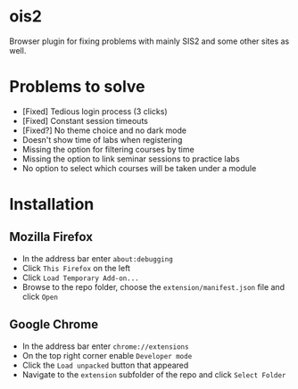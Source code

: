 # ois2
Browser plugin for fixing problems with mainly SIS2 and some other sites as well.

# Problems to solve
* [Fixed] Tedious login process (3 clicks)
* [Fixed] Constant session timeouts
* [Fixed?] No theme choice and no dark mode
* Doesn't show time of labs when registering
* Missing the option for filtering courses by time
* Missing the option to link seminar sessions to practice labs
* No option to select which courses will be taken under a module

# Installation

## Mozilla Firefox
* In the address bar enter `about:debugging`
* Click `This Firefox` on the left
* Click `Load Temporary Add-on...`
* Browse to the repo folder, choose the `extension/manifest.json` file and click `Open`

## Google Chrome
* In the address bar enter `chrome://extensions`
* On the top right corner enable `Developer mode`
* Click the `Load unpacked` button that appeared
* Navigate to the `extension` subfolder of the repo and click `Select Folder`
